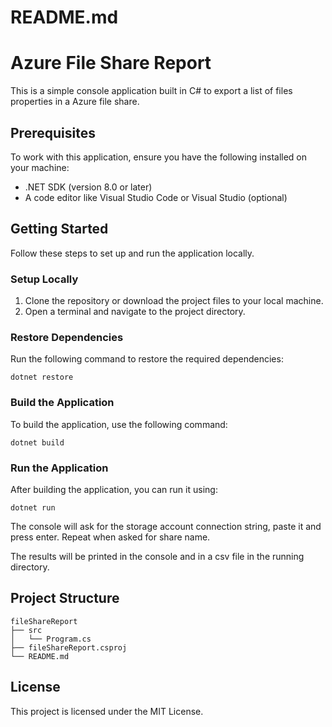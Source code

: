 # README.md

# Azure File Share Report

This is a simple console application built in C# to export a list of files properties in a Azure file share.

## Prerequisites
To work with this application, ensure you have the following installed on your machine:

- .NET SDK (version 8.0 or later)
- A code editor like Visual Studio Code or Visual Studio (optional)

## Getting Started

Follow these steps to set up and run the application locally.

### Setup Locally

1. Clone the repository or download the project files to your local machine.
2. Open a terminal and navigate to the project directory.

### Restore Dependencies

Run the following command to restore the required dependencies:

```
dotnet restore
```

### Build the Application

To build the application, use the following command:

```
dotnet build
```

### Run the Application

After building the application, you can run it using:

```
dotnet run
```
The console will ask for the storage account connection string, paste it and press enter. Repeat when asked for share name.

The results will be printed in the console and in a csv file in the running directory.

## Project Structure

```
fileShareReport
├── src
│   └── Program.cs
├── fileShareReport.csproj
└── README.md
```

## License

This project is licensed under the MIT License.
